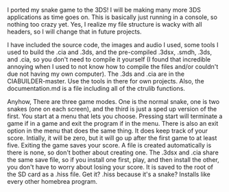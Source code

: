 I ported my snake game to the 3DS!  I will be making many more 3DS applications as time goes on.  This is basically just running 
in a console, so nothing too crazy yet.  Yes, I realize my file structure is wacky with all headers, so I will change that in 
future projects.  

I have included the source code, the images and audio I used, some tools I used to build the .cia and .3ds, and the pre-compiled
.3dsx, .smdh, .3ds, and .cia, so you don't need to compile it yourself (I found that incredible annoying when I used to not know
how to compile the files and/or couldn't due not having my own computer).  The .3ds and .cia are in the CIABUILDER-master.  Use 
the tools in there for own projects.  Also, the documentation.md is a file including all of the ctrulib functions.

Anyhow, There are three game modes.  One is the normal snake, one is two snakes (one on each screen), and the third is just a sped
up version of the first.  You start at a menu that lets you choose.  Pressing start will terminate a game if in a game and exit
the program if in the menu.  There is also an exit option in the menu that does the same thing.  It does keep track of your score.
Intially, it will be zero, but it will go up after the first game to at least five.  Exiting the game saves your score.  A file is
created automatically is there is none, so don't bother about creating one.  The .3dsx and .cia share the same save file, so if you
install one first, play, and then install the other, you don't have to worry about losing your score.  It is saved to the root of 
the SD card as a .hiss file.  Get it?  .hiss because it's a snake?  Installs like every other homebrea program.
